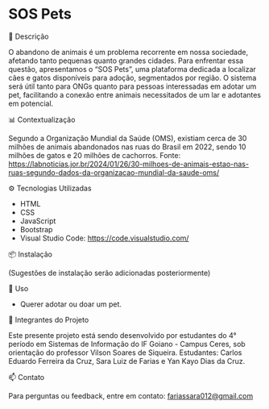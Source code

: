 # SOS Pets

📜 Descrição

O abandono de animais é um problema recorrente em nossa sociedade, afetando tanto pequenas quanto grandes cidades. Para enfrentar essa questão, apresentamos o “SOS Pets”, uma plataforma dedicada a localizar cães e gatos disponíveis para adoção, segmentados por região. O sistema será útil tanto para ONGs quanto para pessoas interessadas em adotar um pet, facilitando a conexão entre animais necessitados de um lar e adotantes em potencial.


📊 Contextualização

  Segundo a Organização Mundial da Saúde (OMS), existiam cerca de 30 milhões de animais abandonados nas ruas do Brasil em 2022, sendo 10 milhões de gatos e 20 milhões de cachorros. Fonte: https://labnoticias.jor.br/2024/01/26/30-milhoes-de-animais-estao-nas-ruas-segundo-dados-da-organizacao-mundial-da-saude-oms/


⚙️ Tecnologias Utilizadas

- HTML
- CSS
- JavaScript
- Bootstrap
- Visual Studio Code: https://code.visualstudio.com/


📦 Instalação

(Sugestões de instalação serão adicionadas posteriormente)


🐶 Uso

- Querer adotar ou doar um pet.


👥 Integrantes do Projeto

  Este presente projeto está sendo desenvolvido por estudantes do 4° período em Sistemas de Informação do IF Goiano - Campus Ceres, sob orientação do professor Vilson Soares de Siqueira. Estudantes: Carlos Eduardo Ferreira da Cruz, Sara Luiz de Farias e Yan Kayo Dias da Cruz.

  
📫 Contato

Para perguntas ou feedback, entre em contato: fariassara012@gmail.com
